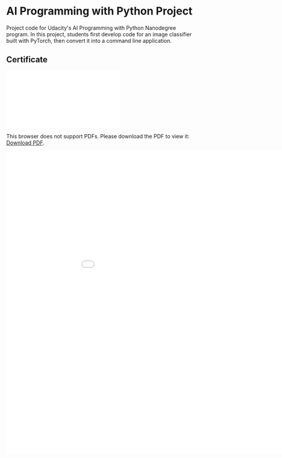 # AI Programming with Python Project

Project code for Udacity's AI Programming with Python Nanodegree program. In this project, students first develop code for an image classifier built with PyTorch, then convert it into a command line application.

## Certificate

<object data="./aipython.pdf" type="application/pdf" width="100%" height="100%">
    <embed src="./aipython.pdf">
        <p>This browser does not support PDFs. Please download the PDF to view it: <a href="./aipython.pdf">Download PDF</a>.
        </p>
    </embed>
</object>

<iframe width='1000' height='800' src='./aipython.pdf' frameborder='0' allowfullscreen></iframe>